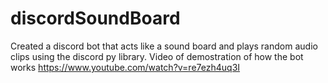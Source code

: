 # discordSoundBoard

Created a discord bot that acts like a sound board and plays random audio clips using the discord py library.
Video of demostration of how the bot works https://www.youtube.com/watch?v=re7ezh4uq3I
